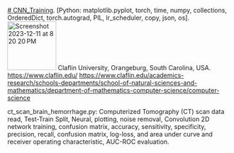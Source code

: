[# CNN_Training](https://www.claflin-computation.com/_files/ugd/81dd80_e12daf8e87c348c5a9347af693993739.pdf).
[Python: matplotlib.pyplot, torch, time, numpy, collections, OrderedDict, torch.autograd, PIL, lr_scheduler, copy, json, os].
<img width="110" alt="Screenshot 2023-12-11 at 8 20 20 PM" src="https://github.com/spawar2/CNN_Training/assets/25118302/6e3924bc-0384-4c91-b975-8e66823944a3">
Claflin University, Orangeburg, South Carolina, USA. 
https://www.claflin.edu/
https://www.claflin.edu/academics-research/schools-departments/school-of-natural-sciences-and-mathematics/department-of-mathematics-computer-science/computer-science

ct_scan_brain_hemorrhage.py: Computerized Tomography (CT) scan data read, Test-Train Split, Neural, plotting, noise removal, Convolution 2D network training, confusion matrix, accuracy, sensitivity, specificity, precision, recall, confusion matrix, log-loss, and area under curve and receiver operating characteristic, AUC-ROC evaluation.
